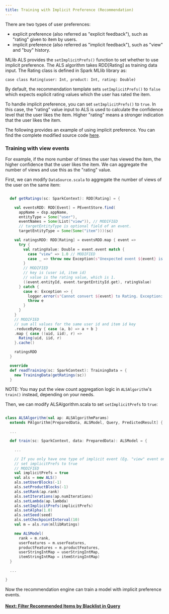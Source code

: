 ```yaml
---
title: Training with Implicit Preference (Recommendation)
---
```


<!--
Licensed to the Apache Software Foundation (ASF) under one or more
contributor license agreements.  See the NOTICE file distributed with
this work for additional information regarding copyright ownership.
The ASF licenses this file to You under the Apache License, Version 2.0
(the "License"); you may not use this file except in compliance with
the License.  You may obtain a copy of the License at

    http://www.apache.org/licenses/LICENSE-2.0

Unless required by applicable law or agreed to in writing, software
distributed under the License is distributed on an "AS IS" BASIS,
WITHOUT WARRANTIES OR CONDITIONS OF ANY KIND, either express or implied.
See the License for the specific language governing permissions and
limitations under the License.
-->

There are two types of user preferences:

- explicit preference (also referred as "explicit feedback"), such as "rating" given to item by users.
- implicit preference (also referred as "implicit feedback"), such as "view" and "buy" history.

MLlib ALS provides the `setImplicitPrefs()` function to set whether to use implicit preference. The ALS algorithm takes RDD[Rating] as training data input. The Rating class is defined in Spark MLlib library as:

```
case class Rating(user: Int, product: Int, rating: Double)
```

By default, the recommendation template sets `setImplicitPrefs()` to `false` which expects explicit rating values which the user has rated the item.

To handle implicit preference, you can set `setImplicitPrefs()` to `true`. In this case, the "rating" value input to ALS is used to calculate the confidence level that the user likes the item. Higher "rating" means a stronger indication that the user likes the item.

The following provides an example of using implicit preference. You can find the complete modified source code [here](https://github.com/apache/incubator-predictionio/tree/develop/examples/scala-parallel-recommendation/train-with-view-event).

### Training with view events

For example, if the more number of times the user has viewed the item, the higher confidence that the user likes the item. We can aggregate the number of views and use this as the "rating" value.

First, we can modify `DataSource.scala` to aggregate the number of views of the user on the same item:

```scala

  def getRatings(sc: SparkContext): RDD[Rating] = {

    val eventsRDD: RDD[Event] = PEventStore.find(
      appName = dsp.appName,
      entityType = Some("user"),
      eventNames = Some(List("view")), // MODIFIED
      // targetEntityType is optional field of an event.
      targetEntityType = Some(Some("item")))(sc)

    val ratingsRDD: RDD[Rating] = eventsRDD.map { event =>
      try {
        val ratingValue: Double = event.event match {
          case "view" => 1.0 // MODIFIED
          case _ => throw new Exception(s"Unexpected event ${event} is read.")
        }
        // MODIFIED
        // key is (user id, item id)
        // value is the rating value, which is 1.
        ((event.entityId, event.targetEntityId.get), ratingValue)
      } catch {
        case e: Exception => {
          logger.error(s"Cannot convert ${event} to Rating. Exception: ${e}.")
          throw e
        }
      }
    }
    // MODIFIED
    // sum all values for the same user id and item id key
    .reduceByKey { case (a, b) => a + b }
    .map { case ((uid, iid), r) =>
      Rating(uid, iid, r)
    }.cache()

    ratingsRDD
  }

  override
  def readTraining(sc: SparkContext): TrainingData = {
    new TrainingData(getRatings(sc))
  }

```

NOTE: You may put the view count aggregation logic in `ALSAlgorithm`'s `train()` instead, depending on your needs.


Then, we can modify ALSAlgorithm.scala to set `setImplicitPrefs` to `true`:

```scala

class ALSAlgorithm(val ap: ALSAlgorithmParams)
  extends PAlgorithm[PreparedData, ALSModel, Query, PredictedResult] {

  ...

  def train(sc: SparkContext, data: PreparedData): ALSModel = {

    ...

    // If you only have one type of implicit event (Eg. "view" event only),
    // set implicitPrefs to true
    // MODIFIED
    val implicitPrefs = true
    val als = new ALS()
    als.setUserBlocks(-1)
    als.setProductBlocks(-1)
    als.setRank(ap.rank)
    als.setIterations(ap.numIterations)
    als.setLambda(ap.lambda)
    als.setImplicitPrefs(implicitPrefs)
    als.setAlpha(1.0)
    als.setSeed(seed)
    als.setCheckpointInterval(10)
    val m = als.run(mllibRatings)

    new ALSModel(
      rank = m.rank,
      userFeatures = m.userFeatures,
      productFeatures = m.productFeatures,
      userStringIntMap = userStringIntMap,
      itemStringIntMap = itemStringIntMap)
  }

  ...

}

```

Now the recommendation engine can train a model with implicit preference events.

#### [Next: Filter Recommended Items by Blacklist in Query](blacklist-items.html)
